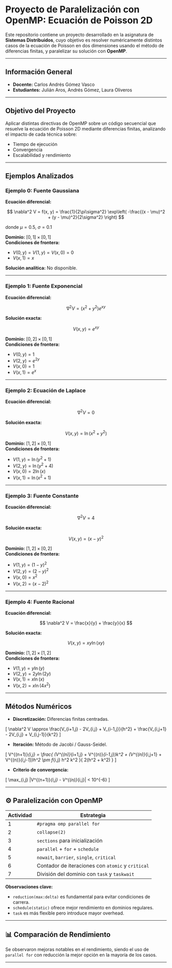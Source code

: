 # Proyecto de Paralelización con OpenMP: Ecuación de Poisson 2D

Este repositorio contiene un proyecto desarrollado en la asignatura de **Sistemas Distribuidos**, cuyo objetivo es resolver numéricamente distintos casos de la ecuación de Poisson en dos dimensiones usando el método de diferencias finitas, y paralelizar su solución con **OpenMP**.

---

## Información General

- **Docente:** Carlos Andrés Gómez Vasco  
- **Estudiantes:** Julián Aros, Andrés Gómez, Laura Oliveros  

---

## Objetivo del Proyecto

Aplicar distintas directivas de OpenMP sobre un código secuencial que resuelve la ecuación de Poisson 2D mediante diferencias finitas, analizando el impacto de cada técnica sobre:

- Tiempo de ejecución  
- Convergencia  
- Escalabilidad y rendimiento  

---

## Ejemplos Analizados

### Ejemplo 0: Fuente Gaussiana

**Ecuación diferencial:**

$$
\nabla^2 V = f(x, y) = \frac{1}{2\pi\sigma^2} \exp\left( -\frac{(x - \mu)^2 + (y - \mu)^2}{2\sigma^2} \right)
$$

donde $\mu = 0.5$, $\sigma = 0.1$

**Dominio:** $[0, 1] \times [0, 1]$  
**Condiciones de frontera:**  
- $V(0, y) = V(1, y) = V(x, 0) = 0$  
- $V(x, 1) = x$

**Solución analítica:** No disponible.

---

### Ejemplo 1: Fuente Exponencial

**Ecuación diferencial:**

$$
\nabla^2 V = (x^2 + y^2)e^{xy}
$$

**Solución exacta:**

$$
V(x, y) = e^{xy}
$$

**Dominio:** $[0, 2] \times [0, 1]$  
**Condiciones de frontera:**
- $V(0, y) = 1$  
- $V(2, y) = e^{2y}$  
- $V(x, 0) = 1$  
- $V(x, 1) = e^x$

---

### Ejemplo 2: Ecuación de Laplace

**Ecuación diferencial:**

$$
\nabla^2 V = 0
$$

**Solución exacta:**

$$
V(x, y) = \ln(x^2 + y^2)
$$

**Dominio:** $[1, 2] \times [0, 1]$  
**Condiciones de frontera:**
- $V(1, y) = \ln(y^2 + 1)$  
- $V(2, y) = \ln(y^2 + 4)$  
- $V(x, 0) = 2\ln(x)$  
- $V(x, 1) = \ln(x^2 + 1)$

---

### Ejemplo 3: Fuente Constante

**Ecuación diferencial:**

$$
\nabla^2 V = 4
$$

**Solución exacta:**

$$
V(x, y) = (x - y)^2
$$

**Dominio:** $[1, 2] \times [0, 2]$  
**Condiciones de frontera:**
- $V(1, y) = (1 - y)^2$  
- $V(2, y) = (2 - y)^2$  
- $V(x, 0) = x^2$  
- $V(x, 2) = (x - 2)^2$

---

### Ejemplo 4: Fuente Racional

**Ecuación diferencial:**

$$
\nabla^2 V = \frac{x}{y} + \frac{y}{x}
$$

**Solución exacta:**

$$
V(x, y) = xy \ln(xy)
$$

**Dominio:** $[1, 2] \times [1, 2]$  
**Condiciones de frontera:**
- $V(1, y) = y\ln(y)$  
- $V(2, y) = 2y\ln(2y)$  
- $V(x, 1) = x\ln(x)$  
- $V(x, 2) = x\ln(4x^2)$

---

## Métodos Numéricos

- **Discretización:** Diferencias finitas centradas.

\[
\nabla^2 V \approx \frac{V_{i+1,j} - 2V_{i,j} + V_{i-1,j}}{h^2} + \frac{V_{i,j+1} - 2V_{i,j} + V_{i,j-1}}{k^2}
\]

- **Iteración:** Método de Jacobi / Gauss-Seidel.

\[
V^{(n+1)}_{i,j} = \frac{
(V^{(n)}_{i+1,j} + V^{(n)}_{i-1,j})k^2 + (V^{(n)}_{i,j+1} + V^{(n)}_{i,j-1})h^2 \pm f_{i,j} h^2 k^2
}{
2(h^2 + k^2)
}
\]

- **Criterio de convergencia:**

\[
\max_{i,j} |V^{(n+1)}_{i,j} - V^{(n)}_{i,j}| < 10^{-6}
\]

---

## ⚙️ Paralelización con OpenMP

| Actividad | Estrategia                             |
|----------|----------------------------------------|
| 1        | `#pragma omp parallel for`             |
| 2        | `collapse(2)`                          |
| 3        | `sections` para inicialización         |
| 4        | `parallel` + `for` + `schedule`        |
| 5        | `nowait`, `barrier`, `single`, `critical` |
| 6        | Contador de iteraciones con `atomic` y `critical` |
| 7        | División del dominio con `task` y `taskwait` |

**Observaciones clave:**

- `reduction(max:delta)` es fundamental para evitar condiciones de carrera.
- `schedule(static)` ofrece mejor rendimiento en dominios regulares.
- `task` es más flexible pero introduce mayor overhead.

---

## 📊 Comparación de Rendimiento

Se observaron mejoras notables en el rendimiento, siendo el uso de `parallel for` con reducción la mejor opción en la mayoría de los casos.

---


